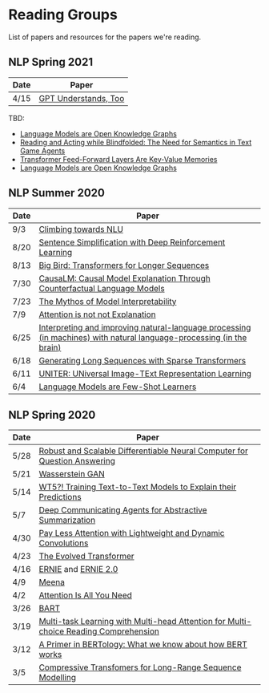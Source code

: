 # Reading Groups

List of papers and resources for the papers we're reading.

## NLP Spring 2021

| Date | Paper |
| ---- | ----- |
| 4/15 | [GPT Understands, Too](https://arxiv.org/pdf/2103.10385.pdf)

TBD:
- [Language Models are Open Knowledge Graphs](https://arxiv.org/abs/2010.11967)
- [Reading and Acting while Blindfolded: The Need for Semantics in Text Game Agents](https://arxiv.org/pdf/2103.13552.pdf)
- [Transformer Feed-Forward Layers Are Key-Value Memories](https://arxiv.org/abs/2012.14913)
- [Language Models are Open Knowledge Graphs](https://arxiv.org/abs/2010.11967)

## NLP Summer 2020

| Date | Paper |
| ---- | ----- |
| 9/3  | [Climbing towards NLU](https://www.aclweb.org/anthology/2020.acl-main.463.pdf)
| 8/20 | [Sentence Simplification with Deep Reinforcement Learning](https://www.aclweb.org/anthology/D17-1062.pdf)
| 8/13 | [Big Bird: Transformers for Longer Sequences](https://arxiv.org/pdf/2007.14062.pdf)
| 7/30 | [CausaLM: Causal Model Explanation Through Counterfactual Language Models](https://arxiv.org/pdf/2005.13407.pdf)
| 7/23 | [The Mythos of Model Interpretability](https://dl.acm.org/doi/pdf/10.1145/3236386.3241340)
| 7/9  | [Attention is not not Explanation](https://arxiv.org/pdf/1908.04626.pdf)
| 6/25 | [Interpreting and improving natural-language processing (in machines) with natural language-processing (in the brain)](https://arxiv.org/pdf/1905.11833.pdf)
| 6/18 | [Generating Long Sequences with Sparse Transformers](https://arxiv.org/pdf/1904.10509.pdf)
| 6/11 | [UNITER: UNiversal Image-TExt Representation Learning](https://arxiv.org/pdf/1909.11740.pdf)
| 6/4  | [Language Models are Few-Shot Learners](https://arxiv.org/pdf/2005.14165.pdf)

## NLP Spring 2020

| Date | Paper |
| ---- | ----- |
| 5/28 | [Robust and Scalable Differentiable Neural Computer for Question Answering](https://www.aclweb.org/anthology/W18-2606.pdf)
| 5/21 | [Wasserstein GAN](https://arxiv.org/pdf/1701.07875.pdf)
| 5/14 | [WT5?! Training Text-to-Text Models to Explain their Predictions](https://arxiv.org/pdf/2004.14546.pdf)
| 5/7  | [Deep Communicating Agents for Abstractive Summarization](https://www.aclweb.org/anthology/N18-1150.pdf)
| 4/30 | [Pay Less Attention with Lightweight and Dynamic Convolutions](https://openreview.net/pdf?id=SkVhlh09tX)
| 4/23 | [The Evolved Transformer](https://arxiv.org/pdf/1901.11117.pdf)
| 4/16 | [ERNIE](https://arxiv.org/pdf/1905.07129.pdf) and [ERNIE 2.0](https://arxiv.org/pdf/1907.12412.pdf)
| 4/9  | [Meena](https://arxiv.org/abs/2001.09977)
| 4/2  | [Attention Is All You Need](https://papers.nips.cc/paper/7181-attention-is-all-you-need.pdf)
| 3/26 | [BART](https://arxiv.org/pdf/1910.13461.pdf)
| 3/19 | [Multi-task Learning with Multi-head Attention for Multi-choice Reading Comprehension](https://arxiv.org/pdf/2003.04992.pdf)
| 3/12 | [A Primer in BERTology: What we know about how BERT works](https://arxiv.org/pdf/2002.12327.pdf)
| 3/5  | [Compressive Transfomers for Long-Range Sequence Modelling](https://arxiv.org/abs/1911.05507)
